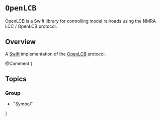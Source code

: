 # ``OpenLCB``

OpenLCB is a Swift library for controlling model railroads using the NMRA LCC / OpenLCB protocol.

## Overview

A [Swift](https://swift.org) implementation of the [OpenLCB](https://openlcb.org) protocol.

@Comment {
## Topics

### <!--@START_MENU_TOKEN@-->Group<!--@END_MENU_TOKEN@-->

- <!--@START_MENU_TOKEN@-->``Symbol``<!--@END_MENU_TOKEN@-->
}
